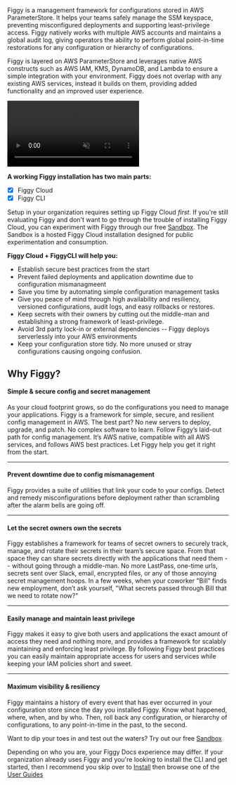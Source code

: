 Figgy is a management framework for configurations stored in AWS ParameterStore. It helps your teams safely manage
the SSM keyspace, preventing misconfigured deployments and supporting least-privilege access. Figgy natively works with
multiple AWS accounts and maintains a global audit log, giving operators the ability to perform global point-in-time restorations
for any configuration or hierarchy of configurations.

Figgy is layered on AWS ParameterStore and leverages native AWS constructs such as AWS IAM, KMS, DynamoDB, and
Lambda to ensure a simple integration with your environment. Figgy does not overlap with any existing AWS services, instead it builds on them, 
providing added functionality and an improved user experience.
<br/>

<video controls autoplay loop muted class="video"><source src="/images/videos/walkthrough-2.mp4" type="video/mp4"></video>


**A working Figgy installation has two main parts:**

- [x] Figgy Cloud
- [x] Figgy CLI
    
Setup in your organization requires setting up Figgy Cloud *first*. If you're still evaluating Figgy and don't want to
go through the trouble of installing Figgy Cloud, you can experiment with Figgy through our
free [Sandbox](/getting-started/sandbox). The Sandbox is a hosted Figgy Cloud installation designed for public
experimentation and consumption.
    

**Figgy Cloud + FiggyCLI will help you:**

- Establish secure best practices from the start
- Prevent failed deployments and application downtime due to configuration mismanagmeent
- Save you time by automating simple configuration management tasks
- Give you peace of mind through high availability and resiliency, versioned configurations, audit logs, and easy rollbacks or restores.
- Keep secrets with their owners by cutting out the middle-man and establishing a strong framework of least-privilege. 
- Avoid 3rd party lock-in or external dependencies -- Figgy deploys serverlessly into your AWS environments
- Keep your configuration store tidy. No more unused or stray configurations causing ongoing confusion.


## Why Figgy?


#### Simple & secure config and secret management
As your cloud footprint grows, so do the configurations you need to manage your applications. 
Figgy is a framework for simple, secure, and resilient config management in AWS. The best part? No new servers to 
deploy, upgrade, and patch. No complex software to learn. Follow Figgy’s laid-out path for config management. 
It’s AWS native, compatible with all AWS services, and follows AWS best practices. Let Figgy help you get it right from the start.

---
#### Prevent downtime due to config mismanagement
Figgy provides a suite of utilities that link your code to your configs. 
Detect and remedy misconfigurations before deployment rather than scrambling after the alarm bells are going off.

---
#### Let the secret owners own the secrets
Figgy establishes a framework for teams of secret owners to securely track, manage, and rotate their secrets in their 
team’s secure space. From that space they can share secrets directly with the applications that need them -- 
without going through a middle-man. No more LastPass, one-time urls, secrets sent over Slack, email, encrypted files, 
or any of those annoying secret management hoops. In a few weeks, when your coworker "Bill" finds new employment, 
don’t ask yourself, "What secrets passed through Bill that we need to rotate now?"

---
#### Easily manage and maintain least privilege
Figgy makes it easy to give both users and applications the exact amount of access they need and nothing more, and provides
a framework for scalably maintaining and enforcing least privilege. By following Figgy best
practices you can easily maintain appropriate access for users and services while keeping your IAM policies short and sweet.

---
#### Maximum visibility & resiliency
Figgy maintains a history of every event that has ever occurred in your configuration store since the day you 
installed Figgy. Know what happened, where, when, and by who. Then, roll back any configuration, 
or hierarchy of configurations, to any point-in-time in the past, to the second.


Want to dip your toes in and test out the waters? Try out our free [Sandbox](/getting-started/sandbox/)

Depending on who you are, your Figgy Docs experience may differ. If your organization already uses Figgy and you're looking
to install the CLI and get started, then I recommend you skip over to [Install](/getting-started/install/)
then browse one of the [User Guides](/user-guides/dev/)

